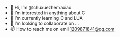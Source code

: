 - 👋 Hi, I’m @chuxuezhemaxiao
- 👀 I’m interested in anything about C
- 🌱 I’m currently learning C and LUA
- 💞️ I’m looking to collaborate on ...
- 📫 How to reach me on emil 1209871841@qq.com

<!---
chuxuezhemaxiao/chuxuezhemaxiao is a ✨ special ✨ repository because its `README.md` (this file) appears on your GitHub profile.
You can click the Preview link to take a look at your changes.
--->
